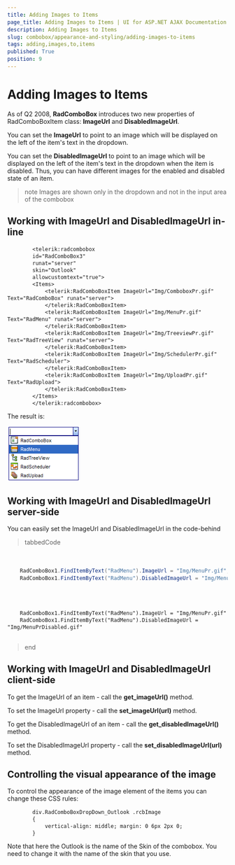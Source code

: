 ```yaml
---
title: Adding Images to Items
page_title: Adding Images to Items | UI for ASP.NET AJAX Documentation
description: Adding Images to Items
slug: combobox/appearance-and-styling/adding-images-to-items
tags: adding,images,to,items
published: True
position: 9
---
```


# Adding Images to Items



As of Q2 2008, __RadComboBox__ introduces two new properties of RadComboBoxItem class: __ImageUrl__ and __DisabledImageUrl__.

You can set the __ImageUrl__ to point to an image which will be displayed on the left of the item's text in the dropdown.

You can set the __DisabledImageUrl__ to point to an image which will be displayed on the left of the item's text in the dropdown when the item is disabled. Thus, you can have different images for the enabled and disabled state of an item.

>note Images are shown only in the dropdown and not in the input area of the combobox
>


## Working with ImageUrl and DisabledImageUrl in-line

````ASPNET
	    <telerik:radcombobox 
	    id="RadComboBox3" 
	    runat="server" 
	    skin="Outlook" 
	    allowcustomtext="true">    
	    <Items>        
	        <telerik:RadComboBoxItem ImageUrl="Img/ComboboxPr.gif" Text="RadComboBox" runat="server">        
	        </telerik:RadComboBoxItem>        
	        <telerik:RadComboBoxItem ImageUrl="Img/MenuPr.gif" Text="RadMenu" runat="server">        
	        </telerik:RadComboBoxItem>        
	        <telerik:RadComboBoxItem ImageUrl="Img/TreeviewPr.gif" Text="RadTreeView" runat="server">        
	        </telerik:RadComboBoxItem>        
	        <telerik:RadComboBoxItem ImageUrl="Img/SchedulerPr.gif" Text="RadScheduler">        
	        </telerik:RadComboBoxItem>        
	        <telerik:RadComboBoxItem ImageUrl="Img/UploadPr.gif" Text="RadUpload">        
	        </telerik:RadComboBoxItem>    
	    </Items>
	    </telerik:radcombobox>
````



The result is:

![ComboBox ImageUrl](images/combobox_imageurl.PNG)

## Working with ImageUrl and DisabledImageUrl server-side

You can easily set the ImageUrl and DisabledImageUrl in the code-behind

>tabbedCode

````C#
	     
	
	RadComboBox1.FindItemByText("RadMenu").ImageUrl = "Img/MenuPr.gif";
	RadComboBox1.FindItemByText("RadMenu").DisabledImageUrl = "Img/MenuPrDisabled.gif";
				
````
````VB.NET
	
	
	RadComboBox1.FindItemByText("RadMenu").ImageUrl = "Img/MenuPr.gif"
	RadComboBox1.FindItemByText("RadMenu").DisabledImageUrl = "Img/MenuPrDisabled.gif"
				
````
>end

## Working with ImageUrl and DisabledImageUrl client-side

To get the ImageUrl of an item - call the __get_imageUrl()__ method.

To set the ImageUrl property - call the __set_imageUrl(url)__ method.

To get the DisabledImageUrl of an item - call the __get_disabledImageUrl()__ method.

To set the DisabledImageUrl property - call the __set_disabledImageUrl(url)__ method.

## Controlling the visual appearance of the image

To control the appearance of the image element of the items you can change these CSS rules:

````ASPNET
	    div.RadComboBoxDropDown_Outlook .rcbImage
	    { 
	        vertical-align: middle; margin: 0 6px 2px 0;
	    }
````



Note that here the Outlook is the name of the Skin of the combobox. You need to change it with the name of the skin that you use.

